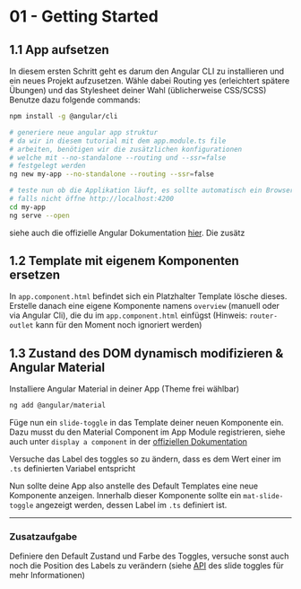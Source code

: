 # 01 - Getting Started

## 1.1 App aufsetzen

In diesem ersten Schritt geht es darum den Angular CLI zu installieren und ein neues Projekt aufzusetzen.
Wähle dabei Routing yes (erleichtert spätere Übungen) und das Stylesheet deiner Wahl (üblicherweise CSS/SCSS)
Benutze dazu folgende commands:

```bash
npm install -g @angular/cli

# generiere neue angular app struktur
# da wir in diesem tutorial mit dem app.module.ts file
# arbeiten, benötigen wir die zusätzlichen konfigurationen
# welche mit --no-standalone --routing und --ssr=false
# festgelegt werden
ng new my-app --no-standalone --routing --ssr=false

# teste nun ob die Applikation läuft, es sollte automatisch ein Browserfenster geöffnet werden
# falls nicht öffne http://localhost:4200
cd my-app
ng serve --open
```

siehe auch die offizielle Angular Dokumentation [hier](https://angular.io/guide/setup-local). Die zusätz

## 1.2 Template mit eigenem Komponenten ersetzen

In `app.component.html` befindet sich ein Platzhalter Template lösche dieses.
Erstelle danach eine eigene Komponente namens `overview` (manuell oder via Angular Cli), die du im `app.component.html` einfügst (Hinweis: `router-outlet` kann für den Moment noch ignoriert werden)

## 1.3 Zustand des DOM dynamisch modifizieren & Angular Material

Installiere Angular Material in deiner App (Theme frei wählbar)

```bash
ng add @angular/material
```

Füge nun ein `slide-toggle` in das Template deiner neuen Komponente ein. Dazu musst du den Material Component im App Module registrieren, siehe auch unter `display a component` in der [offiziellen Dokumentation](https://material.angular.io/guide/getting-started)

Versuche das Label des toggles so zu ändern, dass es dem Wert einer im `.ts` definierten Variabel entspricht

Nun sollte deine App also anstelle des Default Templates eine neue Komponente anzeigen. Innerhalb dieser Komponente sollte ein `mat-slide-toggle` angezeigt werden, dessen Label im `.ts` definiert ist.

---

### Zusatzaufgabe

Definiere den Default Zustand und Farbe des Toggles, versuche sonst auch noch die Position des Labels zu verändern (siehe [API](https://material.angular.io/components/slide-toggle/api) des slide toggles für mehr Informationen)

